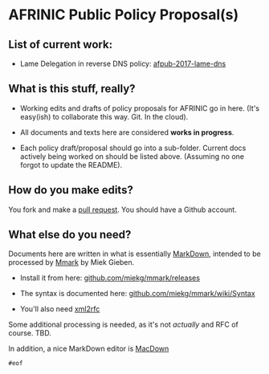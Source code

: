 # AFRINIC Public Policy Proposal(s)

## List of current work:

* Lame Delegation in reverse DNS policy: [afpub-2017-lame-dns](afpub-2017-lame-dns)

## What is this stuff, really?

* Working edits and drafts of policy proposals for AFRINIC go in here. (It's easy(ish) to collaborate this way. Git. In the cloud).

* All documents and texts here are considered **works in progress**.

* Each policy draft/proposal should go into a sub-folder. Current docs actively being worked on should be listed above. (Assuming no one forgot to update the README).

## How do you make edits?

You fork and make a [pull request](https://help.github.com/articles/about-pull-requests). You should have a Github account.

## What else do you need?

Documents here are written in what is essentially [MarkDown](https://daringfireball.net/projects/markdown/), intended to be processed by [Mmark](https://miek.nl/tags/mmark) by Miek Gieben.

* Install it from here: [github.com/miekg/mmark/releases](https://github.com/miekg/mmark/releases)

* The syntax is documented here: [github.com/miekg/mmark/wiki/Syntax](https://github.com/miekg/mmark/wiki/Syntax)

* You'll also need [xml2rfc](https://xml2rfc.tools.ietf.org)

Some additional processing is needed, as it's not *actually* and RFC of course. TBD.

In addition, a nice MarkDown editor is [MacDown](http://macdown.uranusjr.com/)

`#eof`
